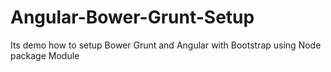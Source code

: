 # Angular-Bower-Grunt-Setup
Its demo how to setup Bower Grunt and Angular with Bootstrap using Node package Module 

